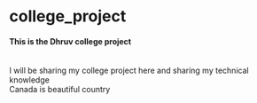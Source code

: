 # college_project
<h4> This is the Dhruv college project </h4> <br>
I will be sharing my college project here and sharing my technical knowledge <br>
 Canada is beautiful country <br>

